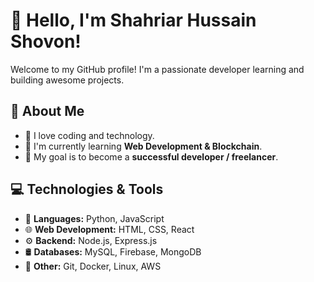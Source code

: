 # 👋 Hello, I'm Shahriar Hussain Shovon!
Welcome to my GitHub profile! I'm a passionate developer learning and building awesome projects.

## 🌱 About Me
- 🚀 I love coding and technology.
- 🔭 I'm currently learning **Web Development & Blockchain**.
- 🎯 My goal is to become a **successful developer / freelancer**.

## 💻 Technologies & Tools
- 🔹 **Languages:** Python, JavaScript
- 🌐 **Web Development:** HTML, CSS, React
- ⚙️ **Backend:** Node.js, Express.js
- 🛢 **Databases:** MySQL, Firebase, MongoDB
- 🔧 **Other:** Git, Docker, Linux, AWS
